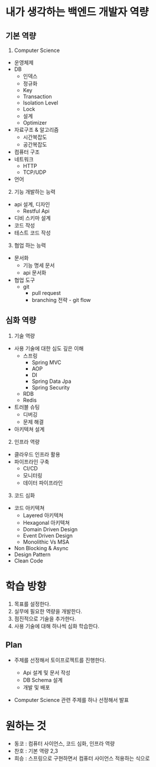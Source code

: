 # 내가 생각하는 백엔드 개발자 역량


## 기본 역량
1. Computer Science
- 운영체제
- DB
  - 인덱스
  - 정규화
  - Key
  - Transaction
  - Isolation Level
  - Lock
  - 설계
  - Optimizer
- 자료구조 & 알고리즘
    - 시간복잡도
    - 공간복잡도
- 컴퓨터 구조
- 네트워크
    - HTTP
    - TCP/UDP
- 언어
2. 기능 개발하는 능력
- api 설계, 디자인
    - Restful Api
- 디비 스키마 설계
- 코드 작성
- 테스트 코드 작성

3. 협업 하는 능력
- 문서화
    - 기능 명세 문서
    - api 문서화
- 협업 도구
    - git
        - pull request
        - branching 전략 - git flow

## 심화 역량
1. 기술 역량
- 사용 기술에 대한 심도 깊은 이해
    - 스프링
        - Spring MVC
        - AOP
        - DI
        - Spring Data Jpa
        - Spring Security
    - RDB
    - Redis
- 트러블 슈팅
    - 디버깅
    - 문제 해결
- 아키텍쳐 설계
2. 인프라 역량
- 클라우드 인프라 활용
- 파이프라인 구축
    - CI/CD
    - 모니터링
    - 데이터 파이프라인
3. 코드 심화
- 코드 아키텍쳐
  - Layered 아키텍쳐
  - Hexagonal 아키텍쳐
  - Domain Driven Design
  - Event Driven Design
  - Monolithic Vs MSA
- Non Blocking & Async
- Design Pattern
- Clean Code


# 학습 방향
1. 목표를 설정한다.
2. 실무에 필요한 역량을 개발한다.
3. 점진적으로 기술을 추가한다.
4. 사용 기술에 대해 하나씩 심화 학습한다.


## Plan
- 주제를 선정해서 토이프로젝트를 진행한다.
    - Api 설계 및 문서 작성
    - DB Schema 설계
    - 개발 및 배포

- Computer Science 관련 주제를 하나 선정해서 발표

# 원하는 것
- 동코 : 컴퓨터 사이언스, 코드 심화, 인프라 역량
- 찬호 : 기본 역량 2,3 
- 희승 : 스프링으로 구현하면서 컴퓨터 사이언스 적용하는 식으로



